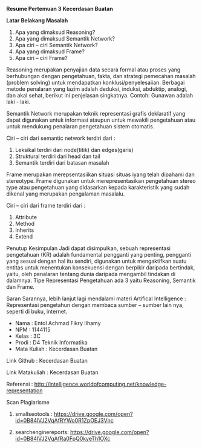 **Resume Pertemuan 3 Kecerdasan Buatan**

**Latar Belakang Masalah**

1.	Apa yang dimaksud Reasoning?
2.	Apa yang dimaksud Semantik Network?
3.	Apa ciri – ciri Semantik Network?
4.	Apa yang dimaksud Frame?
5.	Apa ciri – ciri Frame?

Reasoning merupakan penyajian data secara formal atau proses yang berhubungan dengan pengetahuan, fakta, dan strategi pemecahan masalah (problem solving) untuk mendapatkan konklusi/penyelesaiian. Berbagai metode penalaran yang lazim adalah deduksi, induksi, abduktip, analogi, dan akal sehat, berikut ini penjelasan singkatnya. Contoh: Gunawan adalah laki - laki.

Semantik Network merupakan teknik representasi grafis deklaratif yang dapat digunakan untuk informasi ataupun untuk mewakili pengetahuan atau untuk mendukung penalaran pengetahuan sistem otomatis.

Ciri – ciri dari semantic network terdiri dari :
1.	Leksikal terdiri dari node(titik) dan edges(garis)
2.	Struktural terdiri dari head dan tail
3.	Semantik terdiri dari batasan masalah

Frame merupakan merepsentasiikan situasi situas iyang telah dipahami dan stereotype. Frame digunakan untuk merepresentasikan pengetahuan stereo type atau pengetahuan yang didasarkan kepada karakteristik yang sudah dikenal yang merupakan pengalaman masalalu.

Ciri – ciri dari frame terdiri dari :
1.	Attribute
2.	Method
3.	Inherits
4.	Extend

Penutup
Kesimpulan 
Jadi dapat disimpulkan, sebuah representasi pengetahuan (KR) adalah fundamental pengganti yang penting, pengganti yang sesuai dengan hal itu sendiri, digunakan untuk mengaktifkan suatu entitas untuk menentukan konsekuensi dengan berpikir daripada bertindak, yaitu, oleh penalaran tentang dunia daripada mengambil tindakan di dalamnya. Tipe Representasi Pengetahuan ada 3 yaitu Reasoning, Semantik dan Frame.

Saran 
Sarannya, lebih lanjut lagi mendalami materi Artifical Intelligence : Representasi pengetahun dengan membaca sumber – sumber lain nya, seperti di buku, internet.

*	Nama : Entol Achmad Fikry Ilhamy
*	NPM : 1144115
*	Kelas : 3C
*	Prodi : D4 Teknik Informatika
*	Mata Kuliah : Kecerdasan Buatan

Link Github : Kecerdasan Buatan

Link Matakuliah : Kecerdasan Buatan

Referensi : http://intelligence.worldofcomputing.net/knowledge-representation

Scan Plagiarisme

1.	smallseotools : https://drive.google.com/open?id=0B84lVJ2VqAfRYWo0R1ZpOEJ3Vnc

2.	searchenginereports: https://drive.google.com/open?id=0B84lVJ2VqAfRa0FpQ0kyeTh1OXc
